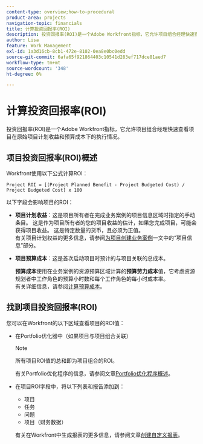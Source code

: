 ```yaml
---
content-type: overview;how-to-procedural
product-area: projects
navigation-topic: financials
title: 计算投资回报率(ROI)
description: 投资回报率(ROI)是一个Adobe Workfront指标，它允许项目组合经理快速查看项目在原始项目计划收益和预算成本下的执行情况。
author: Lisa
feature: Work Management
exl-id: 1a3d16cb-8cb1-472e-8102-0ea8e0bc0edd
source-git-commit: 6afa65f921864403c10541d283ef717dce81aed7
workflow-type: tm+mt
source-wordcount: '348'
ht-degree: 0%

---
```


# 计算投资回报率(ROI)

投资回报率(ROI)是一个Adobe Workfront指标，它允许项目组合经理快速查看项目在原始项目计划收益和预算成本下的执行情况。

## 项目投资回报率(ROI)概述

Workfront使用以下公式计算ROI：

```
Project ROI = [(Project Planned Benefit - Project Budgeted Cost) / Project Budgeted Cost] x 100
```

以下字段会影响项目的ROI：

* **项目计划收益**：这是项目所有者在完成业务案例的项目信息区域时指定的手动条目。 这是作为项目所有者的您的项目收益的估计，如果您完成项目，可能会获得项目收益。 这是特定数量的货币，且必须为正值。\
  有关项目计划权益的更多信息，请参阅[为项目创建业务案例](../../../manage-work/projects/define-a-business-case/create-business-case.md)一文中的“项目信息”部分。

* **项目预算成本**：这是首次启动项目时预计的与项目关联的总成本。

  **预算成本**&#x200B;使用在业务案例的资源预算区域计算的&#x200B;**预算劳力成本**&#x200B;值，它考虑资源规划者中工作角色的预算小时数和每个工作角色的每小时成本率。\
  有关详细信息，请参阅[计算预算成本](../../../manage-work/projects/project-finances/budgeted-cost.md)。

## 找到项目投资回报率(ROI)

您可以在Workfront的以下区域查看项目的ROI值：

* 在Portfolio优化器中（如果项目与项目组合关联）

  >[!NOTE]
  >
  >所有项目ROI值的总和即为项目组合的ROI。

  有关Portfolio优化程序的信息，请参阅文章[Portfolio优化程序概述](../../../manage-work/portfolios/portfolio-optimizer/portfolio-optimizer-overview.md)。

* 在项目ROI字段中，将以下列表和报告添加到： 

   * 项目
   * 任务
   * 问题
   * 项目（财务数据）

  有关在Workfront中生成报表的更多信息，请参阅文章[创建自定义报表](../../../reports-and-dashboards/reports/creating-and-managing-reports/create-custom-report.md)。
